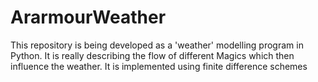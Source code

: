 # ArarmourWeather
This repository is being developed as a 'weather' modelling program in Python. It is really describing the flow of different Magics which then influence the weather. It is implemented using finite difference schemes 
